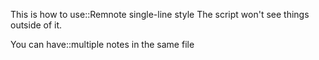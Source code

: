

<!-- CARD -->
This is how to use::Remnote single-line style
The script won't see things outside of it.
<!-- CARD -->
You can have::multiple notes in the same file